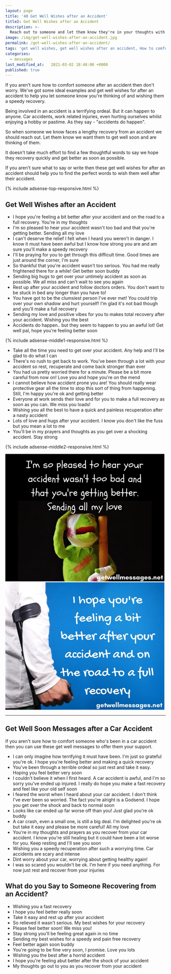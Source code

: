 ```yaml
---
layout: page
title: '40 Get Well Wishes after an Accident'
title2: Get Well Wishes after an Accident
description: >-
  Reach out to someone and let them know they're in your thoughts with these get well wishes after an accident
image: /img/get-well-wishes-after-an-accident.jpg
permalink: /get-well-wishes-after-an-accident/
tags: 'get well wishes, get well wishes after an accident, How to comfort someone after a car accident'
categories:
  - messages
last_modified_at:   2021-03-02 18:48:00 +0000
published: true
---
```


<p>
If you aren't sure how to comfort someone after an accident then don't worry. We've got some ideal examples and get well wishes for after an accident to help you let someone know you're thinking of and wishing them a speedy recovery.
</p>

<p>Being involved in an accident is a terrifying ordeal. But it can happen to anyone. Car accidents, work related injuries, even hurting ourselves whilst enjoying a hobby or pastime. As they say - "accidents do happen". </p>

<p>So when someone we know faces a lengthy recovery from an accident we should reach out. Let them know we want them to get well soon and are thinking of them. </p>

<p>It doesn't take much effort to find a few thoughtful words to say we hope they recovery quickly and get better as soon as possible.</p>

<p>If you aren't sure what to say or write then these get well wishes for after an accident should help you to find the perfect words to wish them well after their accident.</p>

{% include adsense-top-responsive.html %}

<h2>Get Well Wishes after an Accident</h2>

<ul>
<li>I hope you're feeling a bit better after your accident and on the road to a full recovery. You're in my thoughts</li>
<li>I'm so pleased to hear your accident wasn't too bad and that you're getting better. Sending all my love</li>
<li>I can't deserve the relief I felt when I heard you weren't in danger. I know it must have been awful but I know how strong you are and am sure you'll make a speedy recovery</li>
<li>I'll be praying for you to get through this difficult time. Good times are just around the corner, I'm sure</li>
<li>So thankful that you're accident wasn't too serious. You had me really frightened there for a while! Get better soon buddy</li>
<li>Sending big hugs to get over your untimely accident as soon as possible. We all miss and can't wait to see you again</li>
<li>Rest up after your accident and follow doctors orders. You don't want to be stuck in bed any longer than you have to!</li>
<li>You have got to be the clumsiest person I've ever met! You could trip over your own shadow and hurt yourself! I'm glad it's not bad though and you'll make a full recovery</li>
<li>Sending my love and positive vibes for you to makes total recovery after your accident. Wishing you the best</li>
<li>Accidents do happen.. but they seem to happen to you an awful lot! Get well pal, hope you're feeling better soon</li>
</ul>

{% include adsense-middle1-responsive.html %}

<ul>
<li>Take all the time you need to get over your accident. Any help and I'll be glad to do what I can</li>
<li>There's no rush to get back to work. You've been through a lot with your accident so rest, recuperate and come back stronger than ever</li>
<li>You had us pretty worried there for a minute. Please be a bit more careful from now on! Love you and hope you're on the mend</li>
<li>I cannot believe how accident prone you are! You should really wear protective gear all the time to stop this sort of thing from happening. Still, I'm happy you're ok and getting better</li>
<li>Everyone at work sends their love and for you to make a full recovery as soon as you can. We miss you loads!</li>
<li>Wishing you all the best to have a quick and painless recuperation after a nasty accident</li>
<li>Lots of love and hugs after your accident. I know you don't like the fuss but you mean a lot to me </li>
<li>You'll be in my prayers and thoughts as you get over a shocking accident. Stay strong</li>
</ul>

{% include adsense-middle2-responsive.html %}

<div class="row">
<div class="column">
<img src="/img/get-well-message-after-accident.jpg" class="center-image" alt="sending all my loving get well message after an accident" />
</div>
<div class="column">
<img src="/img/get-well-wishes-for-accident.jpg" class="center-image" alt="hope you're feeling better get well wishes after accident" />
</div>
</div>
<hr>

<h2>Get Well Soon Messages after a Car Accident</h2>

<p>If you aren't sure how to comfort someone who's been in a car accident then you can use these get well messages to offer them your support. </p>

<ul>
<li>I can only imagine how terrifying it must have been. I'm just so grateful you're ok. I hope you're feeling better and making a quick recovery</li>
<li>You've been through a terrible ordeal so just rest and take it easy. Hoping you feel better very soon</li>
<li>I couldn't believe it when I first heard. A car accident is awful, and I'm so sorry you've ended up injured. I really do hope you make a fast recovery and feel like your old self soon</li>
<li>I feared the worst when I heard about your car accident. I don't think I've ever been so worried. The fact you're alright is a Godsend. I hope you get over the shock and back to normal soon</li>
<li>Looks like car ended up far worse off than you! Just glad you're ok buddy</li>
<li>A car crash, even a small one, is still a big deal. I'm delighted you're ok but take it easy and please be more careful! All my love</li>
<li>You're in my thoughts and prayers as you recover from your car accident. I know you're still healing but it could have been a lot worse for you. Keep resting and I'll see you soon</li>
<li>Wishing you a speedy recuperation after such a worrying time. Car accidents are scary and intense</li>
<li>Dint worry about your car, worrying about getting healthy again!</li>
<li>I was so scared you wouldn't be ok. I'm here if you need anything. For now just rest and recover from your injuries</li>
</ul>

<h2>What do you Say to Someone Recovering from an Accident?</h2>

<ul>
<li>Wishing you a fast recovery</li>
<li>I hope you feel better really soon</li/>
<li>Take it easy and rest up after your accident</li>
<li>So relieved it wasn't serious. My best wishes for your recovery</li>
<li>Please feel better soon! We miss you!</li>
<li>Stay strong you'll be feeling great again in no time</li>
<li>Sending my best wishes for a speedy and pain free recovery</li>
<li>Feel better again soon buddy</li>
<li>You're going to be fine very soon, I promise. Love you lots</li>
<li>Wishing you the best after a horrid accident</li>
<li>I hope you're feeling abut better after the shock of your accident</li>
<li>My thoughts go out to you as you recover from your accident</li>
</ul>

